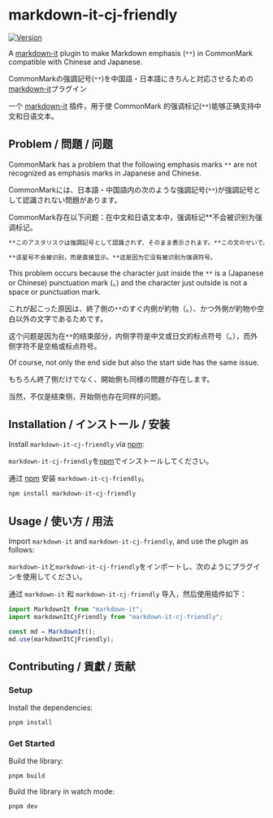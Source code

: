 # markdown-it-cj-friendly

[![Version](https://img.shields.io/npm/v/markdown-it-cj-friendly)](https://npmjs.com/package/markdown-it-cj-friendly)

A [markdown-it](https://github.com/markdown-it/markdown-it) plugin to make Markdown emphasis (`**`) in CommonMark compatible with Chinese and Japanese.

CommonMarkの強調記号(`**`)を中国語・日本語にきちんと対応させるための[markdown-it](https://github.com/markdown-it/markdown-it)プラグイン

一个 [markdown-it](https://github.com/markdown-it/markdown-it) 插件，用于使 CommonMark 的强调标记(`**`)能够正确支持中文和日语文本。

## Problem / 問題 / 问题

CommonMark has a problem that the following emphasis marks `**` are not recognized as emphasis marks in Japanese and Chinese.

CommonMarkには、日本語・中国語内の次のような強調記号(`**`)が強調記号として認識されない問題があります。

CommonMark存在以下问题：在中文和日语文本中，强调标记**不会被识别为强调标记。

```md
**このアスタリスクは強調記号として認識されず、そのまま表示されます。**この文のせいで。

**该星号不会被识别，而是直接显示。**这是因为它没有被识别为强调符号。
```

This problem occurs because the character just inside the `**` is a (Japanese or Chinese) punctuation mark (。) and the character just outside is not a space or punctuation mark.

これが起こった原因は、終了側の`**`のすぐ内側が約物（。）、かつ外側が約物や空白以外の文字であるためです。

这个问题是因为在`**`的结束部分，内侧字符是中文或日文的标点符号（。），而外侧字符不是空格或标点符号。

Of course, not only the end side but also the start side has the same issue.

もちろん終了側だけでなく、開始側も同様の問題が存在します。

当然，不仅是结束侧，开始侧也存在同样的问题。

## Installation / インストール / 安装

Install `markdown-it-cj-friendly` via [npm](https://www.npmjs.com/):

`markdown-it-cj-friendly`を[npm](https://www.npmjs.com/)でインストールしてください。

通过 [npm](https://www.npmjs.com/) 安装 `markdown-it-cj-friendly`。

```bash
npm install markdown-it-cj-friendly
```

## Usage / 使い方 / 用法

Import `markdown-it` and `markdown-it-cj-friendly`, and use the plugin as follows:

`markdown-it`と`markdown-it-cj-friendly`をインポートし、次のようにプラグインを使用してください。

通过 `markdown-it` 和 `markdown-it-cj-friendly` 导入，然后使用插件如下：

```js
import MarkdownIt from "markdown-it";
import markdownItCjFriendly from "markdown-it-cj-friendly";

const md = MarkdownIt();
md.use(markdownItCjFriendly);
```

## Contributing / 貢獻 / 贡献

### Setup

Install the dependencies:

```bash
pnpm install
```

### Get Started

Build the library:

```bash
pnpm build
```

Build the library in watch mode:

```bash
pnpm dev
```

